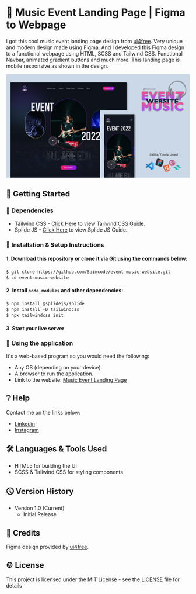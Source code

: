 # 🎵 Music Event Landing Page | Figma to Webpage

I got this cool music event landing page design from [ui4free](https://ui4free.com/). Very unique and modern design made using Figma. And I developed this Figma design to a functional webpage using HTML, SCSS and Tailwind CSS. Functional Navbar, animated gradient buttons and much more. This landing page is mobile responsive as shown in the design.

![🎵 Music Event Landing Page | Figma to Webpage](https://github.com/Saimcode/event-music-website/blob/main/event_website_thumbnail.png?raw=true)

## 🔧 Getting Started

### 📍 Dependencies
* Tailwind CSS - [Click Here](https://tailwindcss.com/docs/installation) to view Tailwind CSS Guide.
* Splide JS - [Click Here](https://splidejs.com/guides/getting-started/) to view Splide JS Guide.

### 📍 Installation & Setup Instructions

#### 1. Download this repository or clone it via Git using the commands below:

    $ git clone https://github.com/Saimcode/event-music-website.git
    $ cd event-music-website
    
#### 2. Install `node_modules` and other dependencies:

    $ npm install @splidejs/splide
    $ npm install -D tailwindcss
    $ npx tailwindcss init
    
#### 3. Start your live server
    
### 📍 Using the application

It's a web-based program so you would need the following:

* Any OS (depending on your device).
* A browser to run the application.
* Link to the website: [Music Event Landing Page](https://strong-frangollo-129da8.netlify.app/)

## ❔ Help

Contact me on the links below:
* [Linkedin](https://www.linkedin.com/in/saim-qureshi-703060234?original_referer=https%3A%2F%2Fsaimcode.github.io%2F)
* [Instagram](https://www.instagram.com/_saim.f/)

## 🛠 Languages & Tools Used

* HTML5 for building the UI
* SCSS & Tailwind CSS for styling components

## 🕔 Version History

* Version 1.0 (Current)
    * Initial Release

## 📝 Credits

Figma design provided by [ui4free](https://ui4free.com/website-templates/event-figma-landing-page.htm).

## ©️ License

This project is licensed under the MIT License - see the [LICENSE](LICENSE) file for details

